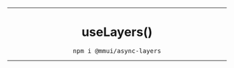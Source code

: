 <hr>
<div align="center">
  <h1 align="center">
    useLayers()
  </h1>
</div>

<pre align="center">npm i @mmui/async-layers</pre>
<hr>
